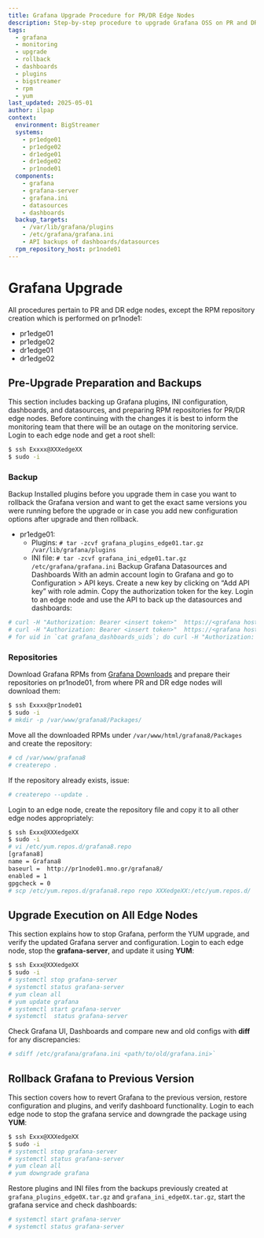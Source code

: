 ```yaml
---
title: Grafana Upgrade Procedure for PR/DR Edge Nodes
description: Step-by-step procedure to upgrade Grafana OSS on PR and DR edge nodes in BigStreamer, including plugin and dashboard backup, RPM repository setup, execution using YUM, and rollback instructions.
tags:
  - grafana
  - monitoring
  - upgrade
  - rollback
  - dashboards
  - plugins
  - bigstreamer
  - rpm
  - yum
last_updated: 2025-05-01
author: ilpap
context:
  environment: BigStreamer
  systems:
    - pr1edge01
    - pr1edge02
    - dr1edge01
    - dr1edge02
    - pr1node01
  components:
    - grafana
    - grafana-server
    - grafana.ini
    - datasources
    - dashboards
  backup_targets:
    - /var/lib/grafana/plugins
    - /etc/grafana/grafana.ini
    - API backups of dashboards/datasources
  rpm_repository_host: pr1node01
---
```

# Grafana Upgrade
All procedures pertain to PR and DR edge nodes, except the RPM repository creation
which is performed on pr1node1:
- pr1edge01
- pr1edge02
- dr1edge01
- dr1edge02
## Pre-Upgrade Preparation and Backups
This section includes backing up Grafana plugins, INI configuration, dashboards, and datasources, and preparing RPM repositories for PR/DR edge nodes.
Before continuing with the changes it is best to inform the monitoring team
that there will be an outage on the monitoring service.
Login to each edge node and get a root shell:
```bash
$ ssh Exxxx@XXXedgeXX
$ sudo -i
```
### Backup
Backup Installed plugins before you upgrade them in case you want to rollback the
Grafana version and want to get the exact same versions you were running before the
upgrade or in case you add new configuration options after upgrade and then rollback.
- pr1edge01:
  - Plugins: `# tar -zcvf grafana_plugins_edge01.tar.gz /var/lib/grafana/plugins`
  - INI file: `# tar -zcvf grafana_ini_edge01.tar.gz /etc/grafana/grafana.ini`
Backup Grafana Datasources and Dashboards
With an admin account login to Grafana and go to Configuration > API keys. Create a new key by clicking on “Add API key” with role admin. Copy the authorization token for the key.
Login to an edge node and use the API to back up the datasources and dashboards:
```bash
# curl -H "Authorization: Bearer <insert token>"  https://<grafana host>:3000/api/datasources > grafana_datasources.json
# curl -H "Authorization: Bearer <insert token>"  https://<grafana host>:3000/api/search | grep -o -E '"uid":"[a-zA-Z0-9_-]+"' | sed 's/"uid":"//g' | sed 's/"//g' > grafana_dashboards_uids
# for uid in `cat grafana_dashboards_uids`; do curl -H "Authorization: Bearer <insert token>"  https://<grafana host>:3000/api/dashboards/uid/${uid}; done > /tmp/grafana_dashboard_${uid}.json
```
### Repositories
Download Grafana RPMs from [Grafana Downloads](https://grafana.com/grafana/download?edition=oss)
and prepare their repositories on pr1node01, from where PR and DR edge nodes will download them:
```bash
$ ssh Exxxx@pr1node01
$ sudo -i
# mkdir -p /var/www/grafana8/Packages/
```
Move all the downloaded RPMs under `/var/www/html/grafana8/Packages` and create the
repository:
```bash
# cd /var/www/grafana8
# createrepo .
```
If the repository already exists, issue:
```bash    
# createrepo --update .
```
Login to an edge node, create the repository file and copy it to all other
edge nodes appropriately:
```bash
$ ssh Exxx@XXXedgeXX
$ sudo -i
# vi /etc/yum.repos.d/grafana8.repo
[grafana8]
name = Grafana8
baseurl =  http://pr1node01.mno.gr/grafana8/
enabled = 1
gpgcheck = 0
# scp /etc/yum.repos.d/grafana8.repo repo XXXedgeXX:/etc/yum.repos.d/
```
## Upgrade Execution on All Edge Nodes
This section explains how to stop Grafana, perform the YUM upgrade, and verify the updated Grafana server and configuration.
Login to each edge node, stop the **grafana-server**, and update it using **YUM**:
```bash
$ ssh Exxx@XXXedgeXX
$ sudo -i
# systemctl stop grafana-server
# systemctl status grafana-server
# yum clean all
# yum update grafana
# systemctl start grafana-server
# systemctl  status grafana-server
```
Check Grafana UI, Dashboards and compare new and old configs with **diff** for any discrepancies:
```bash
# sdiff /etc/grafana/grafana.ini <path/to/old/grafana.ini>`
```
## Rollback Grafana to Previous Version
This section covers how to revert Grafana to the previous version, restore configuration and plugins, and verify dashboard functionality.
Login to each edge node to stop the grafana service and downgrade the package using **YUM**:
```bash
$ ssh Exxx@XXXedgeXX
$ sudo -i
# systemctl stop grafana-server
# systemctl status grafana-server
# yum clean all
# yum downgrade grafana
```
Restore plugins and INI files from the backups previously created at `grafana_plugins_edge0X.tar.gz`
and `grafana_ini_edge0X.tar.gz`, start the grafana service and check dashboards:
```bash
# systemctl start grafana-server
# systemctl status grafana-server
```